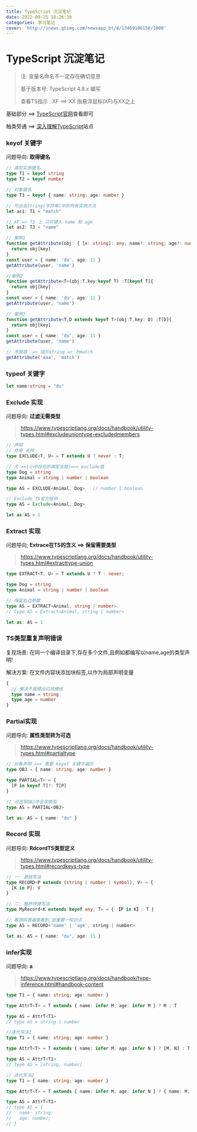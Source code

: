 ```yaml
---
title: TypeScript 沉淀笔记
date: 2022-09-25 18:26:30
categories: 学习笔记
cover: 'http://inews.gtimg.com/newsapp_bt/0/13469186158/1000'
---
```



# TypeScript 沉淀笔记

> 注: 变量名命名不一定存在确切意思
>
> 基于版本号: TypeScript 4.8.x 编写
>
> 查看TS指示 : XF ==> XX 指悬浮鼠标(XF)与XX之上

基础部分 ==> [TypeScript官网](https://www.typescriptlang.org/)查看即可 

触类旁通 ==> [深入理解TypeScript](https://jkchao.github.io/typescript-book-chinese/#why)站点

### keyof 关键字

问题导向: **取得键名**

```ts	
// 类型实例键名
type T1 = keyof string
type T2 = keyof number

// 对象键名
type T3 = keyof { name: string; age: number }

// 可出去String(字符串)中的所有实例方法 
let as1: T1 = "match"

// XF => T3 上 只可填入 name 和 age
let as3: T3 = "name"
```

```ts
// 案例1
function getAttribute(obj: { [x: string]: any; name?: string; age?: number }, key: string) {
  return obj[key]
}
const user = { name: 'du', age: 11 }
getAttribute(user, 'name')

//案例2
function getAttribute<T>(obj:T,key:keyof T) :T[keyof T]{
  return obj[key]
}
const user = { name: 'du', age: 11 }
getAttribute(user, 'name')

// 案例3
function getAttribute<T,D extends keyof T>(obj:T,key: D) :T[D]{
  return obj[key]
}
const user = { name: 'du', age: 11 }
getAttribute(user, 'name')

// 不报错  => 指示string => 为match
getAttribute('aaa', 'match')
```

### typeof 关键字

```ts
let name:string = "du"
```

### Exclude 实现

问题导向: **过滤无需类型**

> https://www.typescriptlang.org/docs/handbook/utility-types.html#excludeuniontype-excludedmembers

```ts
// 声明
// 作用 去除
type EXCLUDE<T, U> = T extends U ? never : T;

// 大 ==(小中存在的类型去除)==> exclude值 
type Dog = string
type Animal = string | number | boolean

type AS = EXCLUDE<Animal, Dog>   // number | boolean

// Exclude TS官方提供
type AS = Exclude<Animal, Dog>  

let as:AS = 1
```

### Extract 实现

问题导向;  **Extrace在TS的含义  ==> 保留需要类型**

> https://www.typescriptlang.org/docs/handbook/utility-types.html#extracttype-union

```ts
type EXTRACT<T, U> = T extends U ? T : never;

type Dog = string
type Animal = string | number | boolean

// 保留右边参数
type AS = EXTRACT<Animal, string | number> 
// type AS = Extract<Animal, string | number>

let as: AS = 1	
```

### TS类型重复声明错误

复现场景: 在同一个编译目录下,存在多个文件,且例如都编写以name,age的类型声明!

解决方案: 在文件内容块添加块标签,以作为局部声明变量

```typescript
{
  // 解决不报错出红线横线
  type name = string
  type age = number
}
```

### Partial实现

问题导向: **属性类型转为可选**

> https://www.typescriptlang.org/docs/handbook/utility-types.html#partialtype

```ts
// 对象声明 ==> 需要 keyof 关键字遍历
type OBJ = { name: string; age: number }

type PARTIAL<T> = {
  [P in keyof T]?: T[P]
}

// 可选写OBJ中全部类型
type AS = PARTIAL<OBJ>

let as: AS = { name: "du" }
```

### Record 实现

问题导向: **RdcordTS类型定义**

> https://www.typescriptlang.org/docs/handbook/utility-types.html#recordkeys-type

```typescript
// 一: 基础写法
type RECORD<P extends (string | number | symbol), V> = {
  [K in P]: V
}

// 二: 略参快捷写法
type MyRecord<K extends keyof any, T> = { 【P in K】: T }

// 看源码普遍查看到,挺重要一知识点
type AS = RECORD<'name' | 'age', string | number>

let as: AS = { name: "du", age: 11 }
```

### infer实现

问题导向: **a**

> https://www.typescriptlang.org/docs/handbook/type-inference.html#handbook-content

```typescript
type T1 = { name: string; age: number }

type AttrT<T> = T extends { name: infer M; age: infer M } ? M : T

type AS = AttrT<T1>
// type AS = string | number
```

```typescript
//迭代写法1
type T1 = { name: string; age: number }

type AttrT<T> = T extends { name: infer M; age: infer N } ? [M, N] : T

type AS = AttrT<T1>
// type AS = [string, number]
```

```typescript
// 迭代写法2
type T1 = { name: string; age: number }

type AttrT<T> = T extends { name: infer M; age: infer N } ? { name: M, age: N } : T

type AS = AttrT<T1>
// type AS = {
//   name: string;
//   age: number;
// }
```
